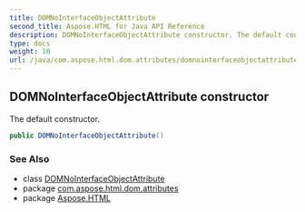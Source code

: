 ```yaml
---
title: DOMNoInterfaceObjectAttribute
second_title: Aspose.HTML for Java API Reference
description: DOMNoInterfaceObjectAttribute constructor. The default constructor
type: docs
weight: 10
url: /java/com.aspose.html.dom.attributes/domnointerfaceobjectattribute/domnointerfaceobjectattribute/
---
```

## DOMNoInterfaceObjectAttribute constructor

The default constructor.

```java
public DOMNoInterfaceObjectAttribute()
```

### See Also

* class [DOMNoInterfaceObjectAttribute](../)
* package [com.aspose.html.dom.attributes](../../../com.aspose.html.dom.attributes/)
* package [Aspose.HTML](../../../)
